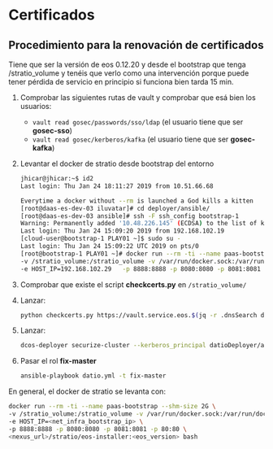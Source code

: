 # Certificados

## Procedimiento para la renovación de certificados

Tiene que ser la versión de eos 0.12.20 y desde el bootstrap que tenga /stratio_volume y tenéis que verlo como una intervención porque puede tener pérdida de servicio en principio si funciona bien tarda 15 min.

1. Comprobar las siguientes rutas de vault y comprobar que esá bien los usuarios:
    * `vault read gosec/passwords/sso/ldap` (el usuario tiene que ser **gosec-sso**)
    * `vault read gosec/kerberos/kafka` (el usuario tiene que ser **gosec-kafka**)
2. Levantar el docker de stratio desde bootstrap del entorno

    ~~~ bash
    jhicar@jhicar:~$ id2
    Last login: Thu Jan 24 18:11:27 2019 from 10.51.66.68

    Everytime a docker without --rm is launched a God kills a kitten
    [root@daas-es-dev-03 iluvatar]# cd deployer/ansible/
    [root@daas-es-dev-03 ansible]# ssh -F ssh_config bootstrap-1
    Warning: Permanently added '10.48.226.145' (ECDSA) to the list of known hosts.
    Last login: Thu Jan 24 15:09:20 2019 from 192.168.102.19
    [cloud-user@bootstrap-1 PLAY01 ~]$ sudo su -
    Last login: Thu Jan 24 15:09:22 UTC 2019 on pts/0
    [root@bootstrap-1 PLAY01 ~]# docker run --rm -ti --name paas-bootstrap --shm-size 2G \
    -v /stratio_volume:/stratio_volume -v /var/run/docker.sock:/var/run/docker.sock  \
    -e HOST_IP=192.168.102.29   -p 8888:8888 -p 8080:8080 -p 8081:8081 -p 80:80  \ nexus.daas.work.es.ether.igrupobbva/repository/es-docker/stratio/eos-installer:0.12.20 bash
    ~~~

3. Comprobar que existe el script **checkcerts.py** en ```/stratio_volume/```
4. Lanzar:

    ~~~ bash
    python checkcerts.py https://vault.service.eos.$(jq -r .dnsSearch descriptor.json):8200 $(jq -r .root_token vault_response) /dcs
    ~~~

5. Lanzar: 

    ~~~ bash
    dcos-deployer securize-cluster --kerberos_principal datioDeployer/admin --renewal_secrets --tags renewal-certificates
    ~~~

6. Pasar el rol **fix-master**

    ~~~ bash
    ansible-playbook datio.yml -t fix-master
    ~~~

En general, el docker de stratio se levanta con:

~~~ bash
docker run --rm -ti --name paas-bootstrap --shm-size 2G \
-v /stratio_volume:/stratio_volume -v /var/run/docker.sock:/var/run/docker.sock \
-e HOST_IP=<net_infra_bootstrap_ip> \
-p 8888:8888 -p 8080:8080 -p 8081:8081 -p 80:80 \
<nexus_url>/stratio/eos-installer:<eos_version> bash
~~~